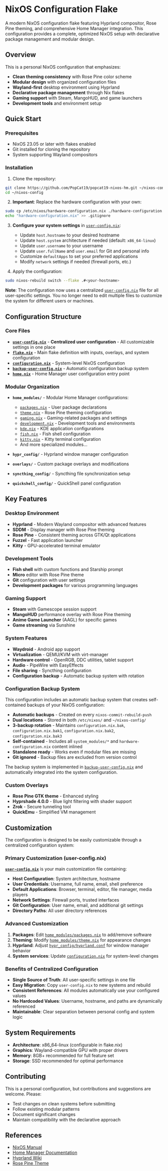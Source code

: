 # NixOS Configuration Flake

A modern NixOS configuration flake featuring Hyprland compositor, Rose Pine theming, and comprehensive Home Manager integration. This configuration provides a complete, optimized NixOS setup with declarative package management and modular design.

## Overview

This is a personal NixOS configuration that emphasizes:
- **Clean theming consistency** with Rose Pine color scheme
- **Modular design** with organized configuration files
- **Wayland-first** desktop environment using Hyprland
- **Declarative package management** through Nix flakes
- **Gaming support** with Steam, MangoHUD, and game launchers
- **Development tools** and environment setup

## Quick Start

### Prerequisites

- NixOS 23.05 or later with flakes enabled
- Git installed for cloning the repository
- System supporting Wayland compositors

### Installation

1. Clone the repository:
```bash
git clone https://github.com/PopCat19/popcat19-nixos-hm.git ~/nixos-config
cd ~/nixos-config
```

2. **Important**: Replace the hardware configuration with your own:
```bash
sudo cp /etc/nixos/hardware-configuration.nix ./hardware-configuration.nix
echo "hardware-configuration.nix" >> .gitignore
```

3. **Configure your system settings** in [`user-config.nix`](user-config.nix):
   - Update `host.hostname` to your desired hostname
   - Update `host.system` architecture if needed (default: `x86_64-linux`)
   - Update `user.username` to your username
   - Update `user.fullName` and `user.email` for Git and personal info
   - Customize `defaultApps` to set your preferred applications
   - Modify `network` settings if needed (firewall ports, etc.)

4. Apply the configuration:
```bash
sudo nixos-rebuild switch --flake .#<your-hostname>
```

**Note**: The configuration now uses a centralized [`user-config.nix`](user-config.nix) file for all user-specific settings. You no longer need to edit multiple files to customize the system for different users or machines.

## Configuration Structure

### Core Files

- **[`user-config.nix`](user-config.nix)** - **Centralized user configuration** - All customizable settings in one place
- **[`flake.nix`](flake.nix)** - Main flake definition with inputs, overlays, and system configuration
- **[`configuration.nix`](configuration.nix)** - System-level NixOS configuration
- **[`backup-user-config.nix`](backup-user-config.nix)** - Automatic configuration backup system
- **[`home.nix`](home.nix)** - Home Manager user configuration entry point

### Modular Organization

- **`home_modules/`** - Modular Home Manager configurations:
  - [`packages.nix`](home_modules/packages.nix) - User package declarations
  - [`theme.nix`](home_modules/theme.nix) - Rose Pine theming configuration
  - [`gaming.nix`](home_modules/gaming.nix) - Gaming-related packages and settings
  - [`development.nix`](home_modules/development.nix) - Development tools and environments
  - [`kde.nix`](home_modules/kde.nix) - KDE application configurations
  - [`fish.nix`](home_modules/fish.nix) - Fish shell configuration
  - [`kitty.nix`](home_modules/kitty.nix) - Kitty terminal configuration
  - And more specialized modules...

- **`hypr_config/`** - Hyprland window manager configuration
- **`overlays/`** - Custom package overlays and modifications
- **`syncthing_config/`** - Syncthing file synchronization setup
- **`quickshell_config/`** - QuickShell panel configuration

## Key Features

### Desktop Environment
- **Hyprland** - Modern Wayland compositor with advanced features
- **SDDM** - Display manager with Rose Pine theming
- **Rose Pine** - Consistent theming across GTK/Qt applications
- **Fuzzel** - Fast application launcher
- **Kitty** - GPU-accelerated terminal emulator

### Development Tools
- **Fish shell** with custom functions and Starship prompt
- **Micro** editor with Rose Pine theme
- **Git** configuration with user settings
- **Development packages** for various programming languages

### Gaming Support
- **Steam** with Gamescope session support
- **MangoHUD** performance overlay with Rose Pine theming
- **Anime Game Launcher** (AAGL) for specific games
- **Game streaming** via Sunshine

### System Features
- **Waydroid** - Android app support
- **Virtualization** - QEMU/KVM with virt-manager
- **Hardware control** - OpenRGB, DDC utilities, tablet support
- **Audio** - PipeWire with EasyEffects
- **File sharing** - Syncthing configuration
- **Configuration backup** - Automatic backup system with rotation

### Configuration Backup System

This configuration includes an automatic backup system that creates self-contained backups of your NixOS configuration:

- **Automatic backups** - Created on every `nixos-commit-rebuild-push`
- **Dual locations** - Stored in both `/etc/nixos/` and `~/nixos-config/`
- **3-backup rotation** - Maintains `configuration.nix.bak`, `configuration.nix.bak1`, `configuration.nix.bak2`, `configuration.nix.bak3`
- **Self-contained** - Includes all `system_modules/*` and `hardware-configuration.nix` content inlined
- **Standalone ready** - Works even if modular files are missing
- **Git ignored** - Backup files are excluded from version control

The backup system is implemented in [`backup-user-config.nix`](backup-user-config.nix) and automatically integrated into the system configuration.

### Custom Overlays
- **Rose Pine GTK theme** - Enhanced styling
- **Hyprshade 4.0.0** - Blue light filtering with shader support
- **Zrok** - Secure tunneling tool
- **QuickEmu** - Simplified VM management

## Customization

The configuration is designed to be easily customizable through a centralized configuration system:

### Primary Customization (user-config.nix)

**[`user-config.nix`](user-config.nix)** is your main customization file containing:

- **Host Configuration**: System architecture, hostname
- **User Credentials**: Username, full name, email, shell preference
- **Default Applications**: Browser, terminal, editor, file manager, media players
- **Network Settings**: Firewall ports, trusted interfaces
- **Git Configuration**: User name, email, and additional git settings
- **Directory Paths**: All user directory references

### Advanced Customization

1. **Packages**: Edit [`home_modules/packages.nix`](home_modules/packages.nix) to add/remove software
2. **Theming**: Modify [`home_modules/theme.nix`](home_modules/theme.nix) for appearance changes
3. **Hyprland**: Adjust [`hypr_config/hyprland.conf`](hypr_config/hyprland.conf) for window manager behavior
4. **System services**: Update [`configuration.nix`](configuration.nix) for system-level changes

### Benefits of Centralized Configuration

- **Single Source of Truth**: All user-specific settings in one file
- **Easy Migration**: Copy `user-config.nix` to new systems and rebuild
- **Consistent References**: All modules automatically use your configured values
- **No Hardcoded Values**: Username, hostname, and paths are dynamically referenced
- **Maintainable**: Clear separation between personal config and system logic

## System Requirements

- **Architecture**: x86_64-linux (configurable in flake.nix)
- **Graphics**: Wayland-compatible GPU with proper drivers
- **Memory**: 8GB+ recommended for full feature set
- **Storage**: SSD recommended for optimal performance

## Contributing

This is a personal configuration, but contributions and suggestions are welcome. Please:
- Test changes on clean systems before submitting
- Follow existing modular patterns
- Document significant changes
- Maintain compatibility with the declarative approach

## References

- [NixOS Manual](https://nixos.org/manual/)
- [Home Manager Documentation](https://nix-community.github.io/home-manager/)
- [Hyprland Wiki](https://wiki.hyprland.org/)
- [Rose Pine Theme](https://rosepinetheme.com/)
